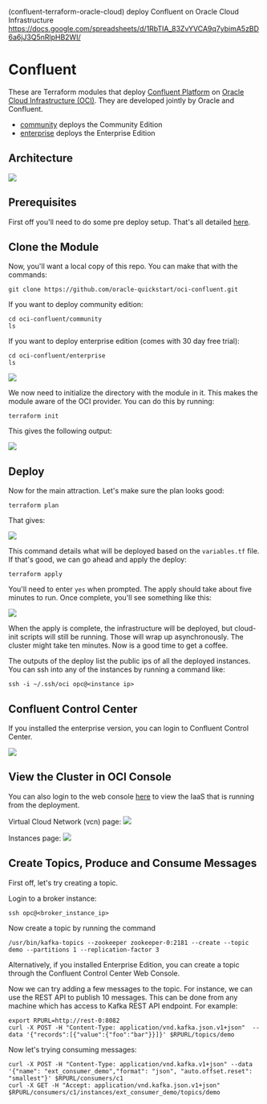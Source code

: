 (confluent-terraform-oracle-cloud)  deploy Confluent on Oracle Cloud Infrastructure  
https://docs.google.com/spreadsheets/d/1RbTIA_83ZvYVCA9q7ybimA5zBD6a6jJ3Q5nRlpHB2WI/  

# Confluent
These are Terraform modules that deploy [Confluent Platform](https://www.confluent.io/product/confluent-platform/) on [Oracle Cloud Infrastructure (OCI)](https://cloud.oracle.com/en_US/cloud-infrastructure).  They are developed jointly by Oracle and Confluent.

* [community](community) deploys the Community Edition
* [enterprise](enterprise) deploys the Enterprise Edition

## Architecture
![](./images/00-architecture.png)

## Prerequisites
First off you'll need to do some pre deploy setup.  That's all detailed [here](https://github.com/oracle/oci-quickstart-prerequisites).

## Clone the Module
Now, you'll want a local copy of this repo.  You can make that with the commands:

    git clone https://github.com/oracle-quickstart/oci-confluent.git

If you want to deploy community edition:

    cd oci-confluent/community
    ls
    
If you want to deploy enterprise edition (comes with 30 day free trial):

    cd oci-confluent/enterprise
    ls

![](./images/01-git-clone.png)

We now need to initialize the directory with the module in it.  This makes the module aware of the OCI provider.  You can do this by running:

    terraform init

This gives the following output:

![](./images/02-tf-init.png)

## Deploy
Now for the main attraction.  Let's make sure the plan looks good:

    terraform plan

That gives:

![](./images/03-tf-plan.png)

This command details what will be deployed based on the `variables.tf` file.
If that's good, we can go ahead and apply the deploy:

    terraform apply

You'll need to enter `yes` when prompted.  The apply should take about five minutes to run.  Once complete, you'll see something like this:

![](./images/04-tf-apply.png)

When the apply is complete, the infrastructure will be deployed, but cloud-init scripts will still be running.  Those will wrap up asynchronously.  The cluster might take ten minutes.  Now is a good time to get a coffee.

The outputs of the deploy list the public ips of all the deployed instances.
You can ssh into any of the instances by running a command like:

    ssh -i ~/.ssh/oci opc@<instance ip>

## Confluent Control Center
If you installed the enterprise version, you can login to Confluent Control Center.

![](./images/07-controlcenter.png)

## View the Cluster in OCI Console
You can also login to the web console [here](https://console.us-phoenix-1.oraclecloud.com/a/compute/instances) to view the IaaS that is running from the
deployment.

Virtual Cloud Network (vcn) page:
![](./images/05-vcn.png)

Instances page:
![](./images/06-instances.png)

## Create Topics, Produce and Consume Messages
First off, let's try creating a topic.

Login to a broker instance:  

    ssh opc@<broker_instance_ip>

Now create a topic by running the command  

    /usr/bin/kafka-topics --zookeeper zookeeper-0:2181 --create --topic demo --partitions 1 --replication-factor 3

Alternatively, if you installed Enterprise Edition, you can create a topic through the Confluent Control Center Web Console.

Now we can try adding a few messages to the topic.  For instance, we can use the REST API to publish 10 messages.  This can be done from any machine which has access to Kafka REST API endpoint.  For example:

    export RPURL=http://rest-0:8082
    curl -X POST -H "Content-Type: application/vnd.kafka.json.v1+json"  --data '{"records":[{"value":{"foo":"bar"}}]}' $RPURL/topics/demo

Now let's trying consuming messages:

    curl -X POST -H "Content-Type: application/vnd.kafka.v1+json" --data '{"name": "ext_consumer_demo","format": "json", "auto.offset.reset": "smallest"}' $RPURL/consumers/c1
    curl -X GET -H "Accept: application/vnd.kafka.json.v1+json" $RPURL/consumers/c1/instances/ext_consumer_demo/topics/demo
